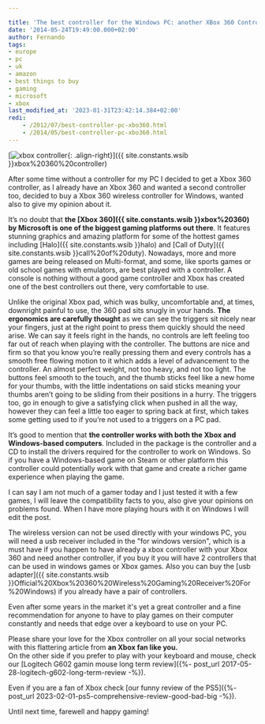 ```yaml
---

title: 'The best controller for the Windows PC: another XBox 360 Controller review'
date: '2014-05-24T19:49:00.000+02:00'
author: Fernando
tags:
- europe
- pc
- uk
- amazon
- best things to buy
- gaming
- microsoft
- xbox
last_modified_at: '2023-01-31T23:42:14.384+02:00'
redi:
    - /2012/07/best-controller-pc-xbo360.html
    - /2014/05/best-controller-pc-xbo360.html
---
```


[![xbox controller](https://i.imgur.com/yT8W6H4m.jpg){: .align-right}]({{ site.constants.wsib }}xbox%20360%20controller)

After some time without a controller for my PC I decided to get a Xbox 360 controller, as I already have an Xbox 360 and wanted a second controller too, decided to buy a Xbox 360 wireless controller for Windows, wanted also to give my opinion about it.  
  
It’s no doubt that **the [Xbox 360]({{ site.constants.wsib }}xbox%20360) by Microsoft is one of the biggest gaming platforms out there**. It features stunning graphics and amazing platform for some of the hottest games including [Halo]({{ site.constants.wsib }}halo) and [Call of Duty]({{ site.constants.wsib }}call%20of%20duty). Nowadays, more and more games are being released on Multi-format, and some, like sports games or old school games with emulators, are best played with a controller. A console is nothing without a good game controller and Xbox has created one of the best controllers out there, very comfortable to use.  
  
Unlike the original Xbox pad, which was bulky, uncomfortable and, at times, downright painful to use, the 360 pad sits snugly in your hands. **The ergonomics are carefully thought** as we can see the triggers sit nicely near your fingers, just at the right point to press them quickly should the need arise. We can say it feels right in the hands, no controls are left feeling too far out of reach when playing with the controller. The buttons are nice and firm so that you know you’re really pressing them and every controls has a smooth free flowing motion to it which adds a level of advancement to the controller. An almost perfect weight, not too heavy, and not too light. The buttons feel smooth to the touch, and the thumb sticks feel like a new home for your thumbs, with the little indentations on said sticks meaning your thumbs aren’t going to be sliding from their positions in a hurry. The triggers too, go in enough to give a satisfying click when pushed in all the way, however they can feel a little too eager to spring back at first, which takes some getting used to if you’re not used to a triggers on a PC pad.  
  
It’s good to mention that **the controller works with both the Xbox and Windows-based computers**. Included in the package is the controller and a CD to install the drivers required for the controller to work on Windows. So if you have a Windows-based game on Steam or other platform this controller could potentially work with that game and create a richer game experience when playing the game.  
  
I can say I am not much of a gamer today and I just tested it with a few games, I will leave the compatibility facts to you, also give your opinions on problems found. When I have more playing hours with it on Windows I will edit the post.  
  
The wireless version can not be used directly with your windows PC, you will need a usb receiver included in the "for windows version", which is a must have if you happen to have already a xbox controller with your Xbox 360 and need another controller, if you buy it you will have 2 controllers that can be used in windows games or Xbox games. Also you can buy the [usb adapter]({{ site.constants.wsib }}Official%20Xbox%20360%20Wireless%20Gaming%20Receiver%20For%20Windows) if you already have a pair of controllers.  
  
Even after some years in the market it's yet a great controller and a fine recommendation for anyone to have to play games on their computer constantly and needs that edge over a keyboard to use on your PC.  
  
Please share your love for the Xbox controller on all your social networks with this flattering article from **an Xbox fan like you.**  
On the other side if you prefer to play with your keyboard and mouse, check our [Logitech G602 gamin mouse long term review]({%- post_url 2017-05-28-logitech-g602-long-term-review -%}).

Even if you are a fan of Xbox check [our funny review of the PS5]({%- post_url 2023-02-01-ps5-comprehensive-review-good-bad-big -%}).

Until next time, farewell and happy gaming!
